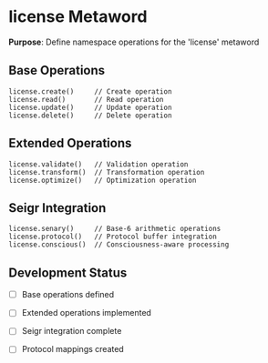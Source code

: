 # license Metaword

**Purpose**: Define namespace operations for the 'license' metaword

## Base Operations

```hyphos
license.create()     // Create operation
license.read()       // Read operation  
license.update()     // Update operation
license.delete()     // Delete operation
```

## Extended Operations

```hyphos
license.validate()   // Validation operation
license.transform()  // Transformation operation
license.optimize()   // Optimization operation
```

## Seigr Integration

```hyphos
license.senary()     // Base-6 arithmetic operations
license.protocol()   // Protocol buffer integration
license.conscious()  // Consciousness-aware processing
```

## Development Status

- [ ] Base operations defined
- [ ] Extended operations implemented  
- [ ] Seigr integration complete
- [ ] Protocol mappings created

